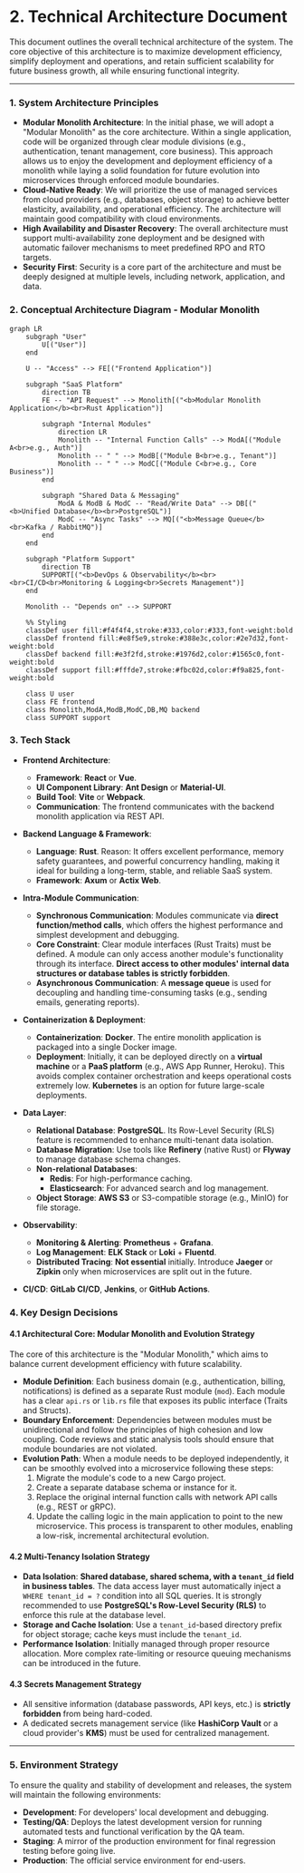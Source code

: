 # 2. Technical Architecture Document

This document outlines the overall technical architecture of the system. The core objective of this architecture is to maximize development efficiency, simplify deployment and operations, and retain sufficient scalability for future business growth, all while ensuring functional integrity.

---

### **1. System Architecture Principles**

*   **Modular Monolith Architecture**: In the initial phase, we will adopt a "Modular Monolith" as the core architecture. Within a single application, code will be organized through clear module divisions (e.g., authentication, tenant management, core business). This approach allows us to enjoy the development and deployment efficiency of a monolith while laying a solid foundation for future evolution into microservices through enforced module boundaries.
*   **Cloud-Native Ready**: We will prioritize the use of managed services from cloud providers (e.g., databases, object storage) to achieve better elasticity, availability, and operational efficiency. The architecture will maintain good compatibility with cloud environments.
*   **High Availability and Disaster Recovery**: The overall architecture must support multi-availability zone deployment and be designed with automatic failover mechanisms to meet predefined RPO and RTO targets.
*   **Security First**: Security is a core part of the architecture and must be deeply designed at multiple levels, including network, application, and data.

### **2. Conceptual Architecture Diagram - Modular Monolith**

```mermaid
graph LR
    subgraph "User"
        U[("User")]
    end

    U -- "Access" --> FE[("Frontend Application")]

    subgraph "SaaS Platform"
        direction TB
        FE -- "API Request" --> Monolith[("<b>Modular Monolith Application</b><br>Rust Application")]
        
        subgraph "Internal Modules"
            direction LR
            Monolith -- "Internal Function Calls" --> ModA[("Module A<br>e.g., Auth")]
            Monolith -- " " --> ModB[("Module B<br>e.g., Tenant")]
            Monolith -- " " --> ModC[("Module C<br>e.g., Core Business")]
        end

        subgraph "Shared Data & Messaging"
            ModA & ModB & ModC -- "Read/Write Data" --> DB[("<b>Unified Database</b><br>PostgreSQL")]
            ModC -- "Async Tasks" --> MQ[("<b>Message Queue</b><br>Kafka / RabbitMQ")]
        end
    end

    subgraph "Platform Support"
        direction TB
        SUPPORT[("<b>DevOps & Observability</b><br><br>CI/CD<br>Monitoring & Logging<br>Secrets Management")]
    end

    Monolith -- "Depends on" --> SUPPORT

    %% Styling
    classDef user fill:#f4f4f4,stroke:#333,color:#333,font-weight:bold
    classDef frontend fill:#e8f5e9,stroke:#388e3c,color:#2e7d32,font-weight:bold
    classDef backend fill:#e3f2fd,stroke:#1976d2,color:#1565c0,font-weight:bold
    classDef support fill:#fffde7,stroke:#fbc02d,color:#f9a825,font-weight:bold

    class U user
    class FE frontend
    class Monolith,ModA,ModB,ModC,DB,MQ backend
    class SUPPORT support
```

### **3. Tech Stack**

*   **Frontend Architecture**:
    *   **Framework**: **React** or **Vue**.
    *   **UI Component Library**: **Ant Design** or **Material-UI**.
    *   **Build Tool**: **Vite** or **Webpack**.
    *   **Communication**: The frontend communicates with the backend monolith application via REST API.

*   **Backend Language & Framework**:
    *   **Language**: **Rust**. Reason: It offers excellent performance, memory safety guarantees, and powerful concurrency handling, making it ideal for building a long-term, stable, and reliable SaaS system.
    *   **Framework**: **Axum** or **Actix Web**.

*   **Intra-Module Communication**:
    *   **Synchronous Communication**: Modules communicate via **direct function/method calls**, which offers the highest performance and simplest development and debugging.
    *   **Core Constraint**: Clear module interfaces (Rust Traits) must be defined. A module can only access another module's functionality through its interface. **Direct access to other modules' internal data structures or database tables is strictly forbidden**.
    *   **Asynchronous Communication**: A **message queue** is used for decoupling and handling time-consuming tasks (e.g., sending emails, generating reports).

*   **Containerization & Deployment**:
    *   **Containerization**: **Docker**. The entire monolith application is packaged into a single Docker image.
    *   **Deployment**: Initially, it can be deployed directly on a **virtual machine** or a **PaaS platform** (e.g., AWS App Runner, Heroku). This avoids complex container orchestration and keeps operational costs extremely low. **Kubernetes** is an option for future large-scale deployments.

*   **Data Layer**:
    *   **Relational Database**: **PostgreSQL**. Its Row-Level Security (RLS) feature is recommended to enhance multi-tenant data isolation.
    *   **Database Migration**: Use tools like **Refinery** (native Rust) or **Flyway** to manage database schema changes.
    *   **Non-relational Databases**:
        *   **Redis**: For high-performance caching.
        *   **Elasticsearch**: For advanced search and log management.
    *   **Object Storage**: **AWS S3** or S3-compatible storage (e.g., MinIO) for file storage.

*   **Observability**:
    *   **Monitoring & Alerting**: **Prometheus** + **Grafana**.
    *   **Log Management**: **ELK Stack** or **Loki** + **Fluentd**.
    *   **Distributed Tracing**: **Not essential** initially. Introduce **Jaeger** or **Zipkin** only when microservices are split out in the future.

*   **CI/CD**: **GitLab CI/CD**, **Jenkins**, or **GitHub Actions**.

### **4. Key Design Decisions**

#### **4.1 Architectural Core: Modular Monolith and Evolution Strategy**

The core of this architecture is the "Modular Monolith," which aims to balance current development efficiency with future scalability.

*   **Module Definition**: Each business domain (e.g., authentication, billing, notifications) is defined as a separate Rust module (`mod`). Each module has a clear `api.rs` or `lib.rs` file that exposes its public interface (Traits and Structs).
*   **Boundary Enforcement**: Dependencies between modules must be unidirectional and follow the principles of high cohesion and low coupling. Code reviews and static analysis tools should ensure that module boundaries are not violated.
*   **Evolution Path**: When a module needs to be deployed independently, it can be smoothly evolved into a microservice following these steps:
    1.  Migrate the module's code to a new Cargo project.
    2.  Create a separate database schema or instance for it.
    3.  Replace the original internal function calls with network API calls (e.g., REST or gRPC).
    4.  Update the calling logic in the main application to point to the new microservice.
    This process is transparent to other modules, enabling a low-risk, incremental architectural evolution.

#### **4.2 Multi-Tenancy Isolation Strategy**

*   **Data Isolation**: **Shared database, shared schema, with a `tenant_id` field in business tables**. The data access layer must automatically inject a `WHERE tenant_id = ?` condition into all SQL queries. It is strongly recommended to use **PostgreSQL's Row-Level Security (RLS)** to enforce this rule at the database level.
*   **Storage and Cache Isolation**: Use a `tenant_id`-based directory prefix for object storage; cache keys must include the `tenant_id`.
*   **Performance Isolation**: Initially managed through proper resource allocation. More complex rate-limiting or resource queuing mechanisms can be introduced in the future.

#### **4.3 Secrets Management Strategy**

*   All sensitive information (database passwords, API keys, etc.) is **strictly forbidden** from being hard-coded.
*   A dedicated secrets management service (like **HashiCorp Vault** or a cloud provider's **KMS**) must be used for centralized management.

---

### **5. Environment Strategy**

To ensure the quality and stability of development and releases, the system will maintain the following environments:
*   **Development**: For developers' local development and debugging.
*   **Testing/QA**: Deploys the latest development version for running automated tests and functional verification by the QA team.
*   **Staging**: A mirror of the production environment for final regression testing before going live.
*   **Production**: The official service environment for end-users.